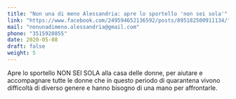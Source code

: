 ```yaml
---
title: "Non una di meno Alessandria: apre lo sportello 'non sei sola'"
link: "https://www.facebook.com/249594652136592/posts/895182500911134/"
mail: "nonunadimeno.alessandria@gmail.com"
phone: "3515920855" 
date: 2020-05-08
draft: false
weight: 5
---
```


Apre lo sportello NON SEI SOLA alla casa delle donne, per aiutare e accompagnare tutte le donne che in questo periodo di quarantena vivono difficoltà di diverso genere e hanno bisogno di una mano per affrontarle.
